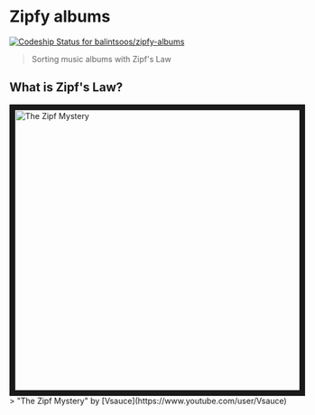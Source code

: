 # Zipfy albums

[ ![Codeship Status for balintsoos/zipfy-albums](https://codeship.com/projects/348eba10-feae-0133-c79c-364f31082d61/status?branch=master)](https://codeship.com/projects/152596)

> Sorting music albums with Zipf's Law

## What is Zipf's Law?

<a href="http://www.youtube.com/watch?feature=player_embedded&v=fCn8zs912OE" target="_blank">
<img src="https://cloud.githubusercontent.com/assets/10467818/15278968/780e2546-1b1f-11e6-8085-0c2aee3f3f73.png" alt="The Zipf Mystery" width="871" height="497" border="10" />
</a>
> "The Zipf Mystery" by [Vsauce](https://www.youtube.com/user/Vsauce)
